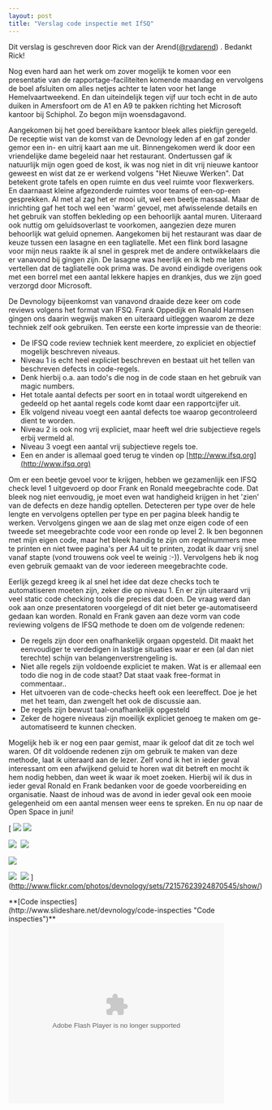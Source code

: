 ```yaml
---
layout: post
title: "Verslag code inspectie met IfSQ"
---
```


<span class="info">Dit verslag is geschreven door Rick van der Arend([@rvdarend](http://twitter.com/rvdarend)) . Bedankt Rick!</span>

Nog even hard aan het werk om zover mogelijk te komen voor een presentatie van de rapportage-faciliteiten komende maandag en vervolgens de boel afsluiten om alles netjes achter te laten voor het lange Hemelvaartweekend. En dan uiteindelijk tegen vijf uur toch echt in de auto duiken in Amersfoort om de A1 en A9 te pakken richting het Microsoft kantoor bij Schiphol. Zo begon mijn woensdagavond.

Aangekomen bij het goed bereikbare kantoor bleek alles piekfijn geregeld. De receptie wist van de komst van de Devnology leden af en gaf zonder gemor een in- en uitrij kaart aan me uit. Binnengekomen werd ik door een vriendelijke dame begeleid naar het restaurant. Ondertussen gaf ik natuurlijk mijn ogen goed de kost, ik was nog niet in dit vrij nieuwe kantoor geweest en wist dat ze er werkend volgens "Het Nieuwe Werken". Dat betekent grote tafels en open ruimte en dus veel ruimte voor flexwerkers. En daarnaast kleine afgezonderde ruimtes voor teams of een-op-een gesprekken. Al met al zag het er mooi uit, wel een beetje massaal. Maar de inrichting gaf het toch wel een 'warm' gevoel, met afwisselende details en het gebruik van stoffen bekleding op een behoorlijk aantal muren. Uiteraard ook nuttig om geluidsoverlast te voorkomen, aangezien deze muren behoorlijk wat geluid opnemen. Aangekomen bij het restaurant was daar de keuze tussen een lasagne en een tagliatelle. Met een flink bord lasagne voor mijn neus raakte ik al snel in gesprek met de andere ontwikkelaars die er vanavond bij gingen zijn. De lasagne was heerlijk en ik heb me laten vertellen dat de tagliatelle ook prima was.
De avond eindigde overigens ook met een borrel met een aantal lekkere hapjes en drankjes, dus we zijn goed verzorgd door Microsoft.

De Devnology bijeenkomst van vanavond draaide deze keer om code reviews volgens het format van IFSQ. Frank Oppedijk en Ronald Harmsen gingen ons daarin wegwijs maken en uiteraard uitleggen waarom ze deze techniek zelf ook gebruiken. Ten eerste een korte impressie van de theorie:

*   De IFSQ code review techniek kent meerdere, zo expliciet en objectief mogelijk beschreven niveaus.
*   Niveau 1 is echt heel expliciet beschreven en bestaat uit het tellen van beschreven defects in code-regels.&nbsp;
*   Denk hierbij o.a. aan todo's die nog in de code staan en het gebruik van magic numbers.
*   Het totale aantal defects per soort en in totaal wordt uitgerekend en gedeeld op het aantal regels code komt daar een rapportcijfer uit.
*   Elk volgend niveau voegt een aantal defects toe waarop gecontroleerd dient te worden.
*   Niveau 2 is ook nog vrij expliciet, maar heeft wel drie subjectieve regels erbij vermeld al.
*   Niveau 3 voegt een aantal vrij subjectieve regels toe.
*   Een en ander is allemaal goed terug te vinden op [http://www.ifsq.org](http://www.ifsq.org)

Om er een beetje gevoel voor te krijgen, hebben we gezamenlijk een IFSQ check level 1 uitgevoerd op door Frank en Ronald meegebrachte code. Dat bleek nog niet eenvoudig, je moet even wat handigheid krijgen in het 'zien' van de defects en deze handig optellen. Detecteren per type over de hele lengte en vervolgens optellen per type en per pagina bleek handig te werken. Vervolgens gingen we aan de slag met onze eigen code of een tweede set meegebrachte code voor een ronde op level 2. Ik ben begonnen met mijn eigen code, maar het bleek handig te zijn om regelnummers mee te printen en niet twee pagina's per A4 uit te printen, zodat ik daar vrij snel vanaf stapte (vond trouwens ook veel te weinig :-)). Vervolgens heb ik nog even gebruik gemaakt van de voor iedereen meegebrachte code.

Eerlijk gezegd kreeg ik al snel het idee dat deze checks toch te automatiseren moeten zijn, zeker die op niveau 1. En er zijn uiteraard vrij veel static code checking tools die precies dat doen. De vraag werd dan ook aan onze presentatoren voorgelegd of dit niet beter ge-automatiseerd gedaan kan worden. Ronald en Frank gaven aan deze vorm van code reviewing volgens de IFSQ methode te doen om de volgende redenen:

*   De regels zijn door een onafhankelijk orgaan opgesteld. Dit maakt het eenvoudiger te verdedigen in lastige situaties waar er een (al dan niet terechte) schijn van belangenverstrengeling is.
*   Niet alle regels zijn voldoende expliciet te maken. Wat is er allemaal een todo die nog in de code staat? Dat staat vaak free-format in commentaar..
*   Het uitvoeren van de code-checks heeft ook een leereffect. Doe je het met het team, dan zwengelt het ook de discussie aan.
*   De regels zijn bewust taal-onafhankelijk opgesteld
*   Zeker de hogere niveaus zijn moeilijk expliciet genoeg te maken om ge-automatiseerd te kunnen checken.

Mogelijk heb ik er nog een paar gemist, maar ik geloof dat dit ze toch wel waren. Of dit voldoende redenen zijn om gebruik te maken van deze methode, laat ik uiteraard aan de lezer. Zelf vond ik het in ieder geval interessant om een afwijkend geluid te horen wat dit betreft en mocht ik hem nodig hebben, dan weet ik waar ik moet zoeken. Hierbij wil ik dus in ieder geval Ronald en Frank bedanken voor de goede voorbereiding en organisatie. Naast de inhoud was de avond in ieder geval ook een mooie gelegenheid om een aantal mensen weer eens te spreken. En nu op naar de Open Space in juni!

[
![](http://farm2.static.flickr.com/1227/4602582808_08741e4f9c_s.jpg)
 ![](http://farm4.static.flickr.com/3416/4602582894_21f5e11086_s.jpg)

![](http://farm5.static.flickr.com/4052/4602583170_39e3c27e82_s.jpg)&nbsp;
![](http://farm2.static.flickr.com/1161/4602583532_673d8acdcd_s.jpg)

![](http://farm5.static.flickr.com/4052/4602583170_39e3c27e82_s.jpg)

![](http://farm2.static.flickr.com/1233/4602583656_f3429cd2e1_s.jpg)&nbsp;
![](http://farm4.static.flickr.com/3162/4602583832_287299dfda_s.jpg)&nbsp;](http://www.flickr.com/photos/devnology/sets/72157623924870545/show/)

<div style="width: 425px;" id="__ss_4088300">**[Code inspecties](http://www.slideshare.net/devnology/code-inspecties "Code inspecties")**<object id="__sse4088300" width="425" height="355"><param name="movie" value="http://static.slidesharecdn.com/swf/ssplayer2.swf?doc=code-inspecties-100513153734-phpapp02&amp;stripped_title=code-inspecties"><param name="allowFullScreen" value="true"><param name="allowScriptAccess" value="always"><embed name="__sse4088300" src="http://static.slidesharecdn.com/swf/ssplayer2.swf?doc=code-inspecties-100513153734-phpapp02&amp;stripped_title=code-inspecties" mce_src="http://static.slidesharecdn.com/swf/ssplayer2.swf?doc=code-inspecties-100513153734-phpapp02&amp;stripped_title=code-inspecties" type="application/x-shockwave-flash" allowscriptaccess="always" allowfullscreen="true" width="425" height="355"></object></div><script src="http://b.scorecardresearch.com/beacon.js?c1=7&amp;c2=7400849&amp;c3=1&amp;c4=&amp;c5=&amp;c6="></script>
